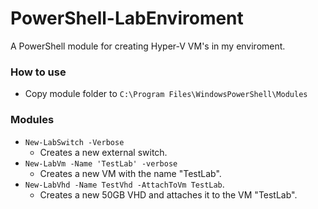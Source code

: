# PowerShell-LabEnviroment
A PowerShell module for creating Hyper-V VM's in my enviroment.

### How to use
- Copy module folder to `C:\Program Files\WindowsPowerShell\Modules`

### Modules
- `New-LabSwitch -Verbose`
  - Creates a new external switch.
- `New-LabVm -Name 'TestLab' -verbose`
  - Creates a new VM with the name "TestLab".
- `New-LabVhd -Name TestVhd -AttachToVm TestLab`.
  - Creates a new 50GB VHD and attaches it to the VM "TestLab".
